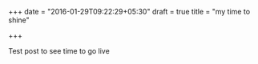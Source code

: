 +++
date = "2016-01-29T09:22:29+05:30"
draft = true
title = "my time to shine"

+++

Test post to see time to go live
